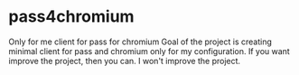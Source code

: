 # pass4chromium
Only for me client for pass for chromium
Goal of the project is creating minimal client for pass and chromium only for my configuration. If you want improve the project, then you can. I won't improve the project.
